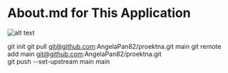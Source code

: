 # About.md for This Application

![alt text](https://yt3.ggpht.com/ytc/AAUvwnhTEa6kEyqgSvL3wMaMbUDZtyHvhXehJppDCeOGUCI=s900-c-k-c0x00ffffff-no-rj)

git init
git pull git@github.com:AngelaPan82/proektna.git main 
git remote add main git@github.com:AngelaPan82/proektna.git   
git push --set-upstream main main 